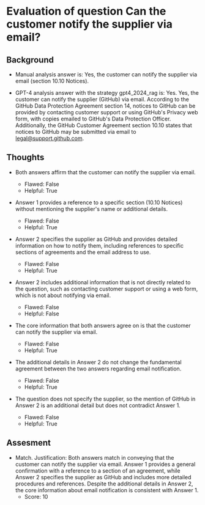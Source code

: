 # Evaluation of question Can the customer notify the supplier via email?
## Background
- Manual analysis answer is: Yes, the customer can notify the supplier via email (section 10.10 Notices).

- GPT-4 analysis answer with the strategy gpt4_2024_rag is: Yes. Yes, the customer can notify the supplier (GitHub) via email. According to the GitHub Data Protection Agreement section 14, notices to GitHub can be provided by contacting customer support or using GitHub's Privacy web form, with copies emailed to GitHub's Data Protection Officer. Additionally, the GitHub Customer Agreement section 10.10 states that notices to GitHub may be submitted via email to legal@support.github.com.
## Thoughts
- Both answers affirm that the customer can notify the supplier via email.
  - Flawed: False
  - Helpful: True

- Answer 1 provides a reference to a specific section (10.10 Notices) without mentioning the supplier's name or additional details.
  - Flawed: False
  - Helpful: True

- Answer 2 specifies the supplier as GitHub and provides detailed information on how to notify them, including references to specific sections of agreements and the email address to use.
  - Flawed: False
  - Helpful: True

- Answer 2 includes additional information that is not directly related to the question, such as contacting customer support or using a web form, which is not about notifying via email.
  - Flawed: False
  - Helpful: False

- The core information that both answers agree on is that the customer can notify the supplier via email.
  - Flawed: False
  - Helpful: True

- The additional details in Answer 2 do not change the fundamental agreement between the two answers regarding email notification.
  - Flawed: False
  - Helpful: True

- The question does not specify the supplier, so the mention of GitHub in Answer 2 is an additional detail but does not contradict Answer 1.
  - Flawed: False
  - Helpful: True

## Assesment
- Match. Justification: Both answers match in conveying that the customer can notify the supplier via email. Answer 1 provides a general confirmation with a reference to a section of an agreement, while Answer 2 specifies the supplier as GitHub and includes more detailed procedures and references. Despite the additional details in Answer 2, the core information about email notification is consistent with Answer 1.
  - Score: 10

